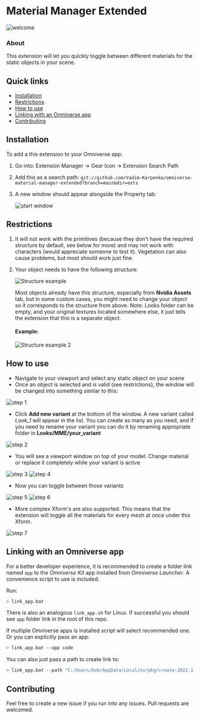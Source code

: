 # Material Manager Extended
![welcome](readme_media/welcome.jpg)
### About
This extension will let you quickly toggle between different materials for the static objects in your scene.

## Quick links

* [Installation](#installation)
* [Restrictions](#restrictions)
* [How to use](#how-to-use)
* [Linking with an Omniverse app](#linking-with-an-omniverse-app)
* [Contributing](#contributing)

## Installation

To add a this extension to your Omniverse app:
1. Go into: Extension Manager -> Gear Icon -> Extension Search Path
2. Add this as a search path: `git://github.com/Vadim-Karpenko/omniverse-material-manager-extended?branch=main&dir=exts`
3. A new window should appear alongside the Property tab:


    ![start window](readme_media/start_window.jpg)

## Restrictions
1. It will not work with the primitives (because they don't have the required structure by default, see below for more) and may not work with characters (would appreciate someone to test it). Vegetation can also cause problems, but most should work just fine.
2. Your object needs to have the following structure:


    ![Structure example](readme_media/structure_example.svg)


    Most objects already have this structure, especially from **Nvidia Assets** tab, but in some custom cases, you might need to change your object so it corresponds to the structure from above. Note: Looks folder can be empty, and your original textures located somewhere else, it just tells the extension that this is a separate object.
    #### Example:


    ![Structure example 2](readme_media/structure_example2.jpg)


## How to use
- Navigate to your viewport and select any static object on your scene
- Once an object is selected and is valid (see restrictions), the window will be changed into something similar to this:


![step 1](readme_media/step1.jpg)
- Click **Add new variant** at the bottom of the window. A new variant called _Look_1_ will appear in the list. You can create as many as you need, and if you need to rename your variant you can do it by renaming appropriate folder in **Looks/MME/your_variant**


![step 2](readme_media/step2.jpg)
- You will see a viewport window on top of your model. Change material or replace it completely while your variant is active


![step 3](readme_media/step3.jpg) ![step 4](readme_media/step4.jpg)


- Now you can toggle between those variants


![step 5](readme_media/step5.jpg) ![step 6](readme_media/step6.jpg)


- More complex Xform's are also supported. This means that the extension will toggle all the materials for every mesh at once under this Xform.


![step 7](readme_media/step7.jpg)


## Linking with an Omniverse app

For a better developer experience, it is recommended to create a folder link named `app` to the *Omniverse Kit* app installed from *Omniverse Launcher*. A convenience script to use is included.

Run:

```bash
> link_app.bat
```

There is also an analogous `link_app.sh` for Linux. If successful you should see `app` folder link in the root of this repo.

If multiple Omniverse apps is installed script will select recommended one. Or you can explicitly pass an app:

```bash
> link_app.bat --app code
```

You can also just pass a path to create link to:

```bash
> link_app.bat --path "C:/Users/bob/AppData/Local/ov/pkg/create-2022.1.3"
```


## Contributing
Feel free to create a new issue if you run into any issues. Pull requests are welcomed.
